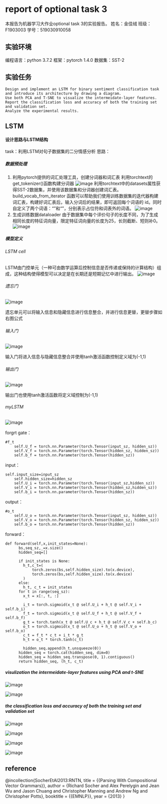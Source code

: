 # report of optional task 3

本报告为机器学习大作业optional task 3的实验报告。
姓名：金佳绒
班级：F1903003
学号：519030910058

## 实验环境

编程语言：python 3.7.2
框架：pytorch 1.4.0
数据集：SST-2


## 实验任务

```
Design and implement an LSTM for binary sentiment classification task and introduce its architecture by drawing a diagram.
Use both PCA and T-SNE to visualize the intermeidate-layer features.
Report the classification loss and accuracy of both the training set and validation set.
Analyze the experimental results.
```

## LSTM

#### 设计思路与LSTM结构

task：利用LSTM对句子数据集的二分情感分析
思路：

##### 数据预处理

1. 利用pytorch提供的词汇处理工具，创建分词器和词汇表
   利用torchtext的get_tokenizer()函数构建分词器
   ![image](https://github.com/TinaJin0228/ml_final/blob/main/op3_tokenizer.jpg)
   利用torchtext中的datasets属性获得SST-2数据集，并使用该数据集和分词器创建词汇表。
   build_vocab_from_iterator 函数可以帮助我们使用训练数据集的迭代器构建词汇表，构建好词汇表后，输入分词后的结果，即可返回每个词语的 id。同时自定义了两个词语：“<pad>”和“<unk>”，分别表示占位符和词表外的词语。
   ![image](https://github.com/TinaJin0228/ml_final/blob/main/op3_vocab.jpg)
2. 生成训练数据dataloader
   由于数据集中每个评价句子的长度不同，为了生成相同长度的特征词向量，限定特征词向量的长度为25，长则截断、短则补0。
   ![image](https://github.com/TinaJin0228/ml_final/blob/main/op3_dataloader.jpg)

##### 模型定义

###### LSTM cell

LSTM由门控单元（一种可由数学运算后控制信息是否传递或保持的计算结构）组成，这种结构使得模型可以决定是在长期还是短期记忆中进行输出。
![image](https://github.com/TinaJin0228/ml_final/blob/main/op3_lstm_cell.jpg)

###### 遗忘门

![image](https://github.com/TinaJin0228/ml_final/blob/main/op3_lstm_f.jpg)

遗忘单元可以将输入信息和隐藏信息进行信息整合，并进行信息更替，更替步骤如右图公式

###### 输入门

![image](https://github.com/TinaJin0228/ml_final/blob/main/op3_lstm_i.jpg)

输入门将进入信息与隐藏信息整合并使用tanh激活函数控制定义域为(-1,1)

###### 输出门

![image](https://github.com/TinaJin0228/ml_final/blob/main/op3_lstm_o.jpg)

输出门也使用tanh激活函数将定义域控制为(-1,1)

###### myLSTM

![image](https://github.com/TinaJin0228/ml_final/blob/main/op3_diagram.jpg)

forgrt gate：

```
#f_t
    self.U_f = torch.nn.Parameter(torch.Tensor(input_sz, hidden_sz))
    self.V_f = torch.nn.Parameter(torch.Tensor(hidden_sz, hidden_sz))
    self.b_f = torch.nn.Parameter(torch.Tensor(hidden_sz))
```

input：

```
self.input_size=input_sz
    self.hidden_size=hidden_sz
    self.U_i = torch.nn.Parameter(torch.Tensor(input_sz,hidden_sz))
    self.V_i = torch.nn.Parameter(torch.Tensor(hidden_sz,hidden_sz))
    self.b_i = torch.nn.parameter(torch.Tensor(hidden_sz))
```

output：

```
#o_t
    self.U_o = torch.nn.Parameter(torch.Tensor(input_sz, hidden_sz))
    self.V_o = torch.nn.Parameter(torch.Tensor(hidden_sz, hidden_sz))
    self.b_o = torch.nn.Parameter(torch.Tensor(hidden_sz))
```

forward：

```
def forward(self,x,init_states=None):
      bs,seq_sz,_=x.size()
      hidden_seq=[]

      if init_states is None:
        h_t,c_t=(
            torch.zeros(bs,self.hidden_size).to(x.device),
            torch.zeros(bs,self.hidden_size).to(x.device)
        )
      else:
        h_t, c_t = init_states
      for t in range(seq_sz):
        x_t = x[:, t, :]

        i_t = torch.sigmoid(x_t @ self.U_i + h_t @ self.V_i + self.b_i)
        f_t = torch.sigmoid(x_t @ self.U_f + h_t @ self.V_f + self.b_f)
        g_t = torch.tanh(x_t @ self.U_c + h_t @ self.V_c + self.b_c)
        o_t = torch.sigmoid(x_t @ self.U_o + h_t @ self.V_o + self.b_o)
        c_t = f_t * c_t + i_t * g_t
        h_t = o_t * torch.tanh(c_t)

        hidden_seq.append(h_t.unsqueeze(0))
      hidden_seq = torch.cat(hidden_seq, dim=0)
      hidden_seq = hidden_seq.transpose(0, 1).contiguous()
      return hidden_seq, (h_t, c_t)
```

##### visulization the intermeidate-layer features using PCA and t-SNE

![image](https://github.com/TinaJin0228/ml_final/blob/main/op3_pca1.jpg)

![image](https://github.com/TinaJin0228/ml_final/blob/main/op3_tsne1.jpg)

##### the classification loss and accuracy of both the training set and validation set

![image](https://github.com/TinaJin0228/ml_final/blob/main/op3_train_accuracy.jpg)

![image](https://github.com/TinaJin0228/ml_final/blob/main/op3_validation_accuracy.jpg)

![image](https://github.com/TinaJin0228/ml_final/blob/main/op3_train_loss.jpg)

![image](https://github.com/TinaJin0228/ml_final/blob/main/op3_tvalidation_loss.jpg)



## reference

@incollection{SocherEtAl2013:RNTN,
title = {{Parsing With Compositional Vector Grammars}},
author = {Richard Socher and Alex Perelygin and Jean Wu and Jason Chuang and Christopher Manning and Andrew Ng and Christopher Potts},
booktitle = {{EMNLP}},
year = {2013}
}
